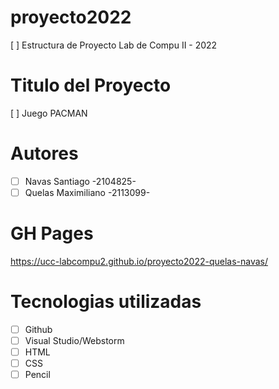 # proyecto2022
[ ] Estructura de Proyecto Lab de Compu II - 2022

# Titulo del Proyecto
[ ] Juego PACMAN

# Autores
- [ ] Navas Santiago   -2104825-
- [ ] Quelas Maximiliano   -2113099-

# GH Pages
https://ucc-labcompu2.github.io/proyecto2022-quelas-navas/

# Tecnologias utilizadas
- [ ] Github
- [ ] Visual Studio/Webstorm
- [ ] HTML
- [ ] CSS
- [ ] Pencil
